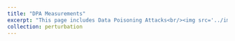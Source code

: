 ```yaml
---
title: "DPA Measurements"
excerpt: "This page includes Data Poisoning Attacks<br/><img src='../images/DPA-List.png'>"
collection: perturbation
---
```

